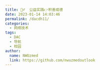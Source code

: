 ```yaml
---
title: 🤼‍♂️  公益实践👉积善成德
date: 2023-01-14 14:03:46
permalink: /dacdh11/
categories: 
  - 网络技术
tags: 
  - DAC
  - 导航
  - 校园
author: 
  name: NWUzmed
  link: https://github.com/nwuzmedoutlook
---
```


<ClientOnly>
  <Card :cardData="cardData0" :cardListSize=4 carTitlColor="#000" carHoverColor="#000" />
</ClientOnly>

<script>
export default {
  data() {
    return {
      cardData0: [
{id: "0", cardSrc: "https://www.unicef.cn/", cardImgSrc: "https://api.xinac.net/icon/?url=https://www.unicef.cn/", cardName: "联合国儿童基金会驻华办事处", cardContent: "UNICEF 中国官网",},
{cardSrc: "https://www.zyz.org.cn/", cardImgSrc: "https://api.xinac.net/icon/?url=https://www.zyz.org.cn/", cardName: "志愿中国", cardContent: "为志愿者提供注册、报名活动、查询服务时长等功能。",},
{cardSrc: "https://www.chinavolunteer.cn/", cardImgSrc: "https://api.xinac.net/icon/?url=https://www.chinavolunteer.cn/", cardName: "中国志愿服务网", cardContent: "全国志愿服务信息系统",},
{cardSrc: "http://www.zgzyz.org.cn/", cardImgSrc: "https://api.xinac.net/icon/?url=http://www.zgzyz.org.cn/", cardName: "中国青年志愿者网", cardContent: "志愿者活动信息发布和展示平台、注册志愿者开展互动、自我展示的网络平台",},
{cardSrc: "http://www.intvolunteer.com/", cardImgSrc: "https://api.xinac.net/icon/?url=http://www.intvolunteer.com/", cardName: "IVN国际志愿者网络", cardContent: "全球志愿者组织义工招募门户-国际志愿者协会义工旅行项目交流申请公益平台",},
{cardSrc: "https://gongyi.cctv.com/", cardImgSrc: "https://api.xinac.net/icon/?url=https://gongyi.cctv.com/", cardName: "央视网公益频道", cardContent: "公益频道",},
{cardSrc: "http://ck.zhaoshang800.com/", cardImgSrc: "https://api.xinac.net/icon/?url=http://ck.zhaoshang800.com/", cardName: "创客秀", cardContent: "众创空间|孵化器 - 创客公共服务平台",},
{cardSrc: "http://www.zhixingjihua.com/", cardImgSrc: "https://api.xinac.net/icon/?url=http://www.zhixingjihua.com/", cardName: "中国大学生社会实践知行促进计划", cardContent: "推动和帮助企业，参与支持大学生社会实践和成长发展。",},
{cardSrc: "http://sxx.youth.cn/", cardImgSrc: "https://api.xinac.net/icon/?url=http://sxx.youth.cn/", cardName: "三下乡", cardContent: "三下乡社会实践官网",},
{cardSrc: "http://www.cfpa.org.cn/", cardImgSrc: "https://api.xinac.net/icon/?url=http://www.cfpa.org.cn/", cardName: "中国扶贫基金会", cardContent: "中国扶贫公益领域规模最大、最具影响力的公益组织之一",},
{cardSrc: "http://shanxing100.fupin.org.cn/", cardImgSrc: "https://api.xinac.net/icon/?url=http://shanxing100.fupin.org.cn/", cardName: "善行100", cardContent: "全国性大学生公益志愿服务活动",},
      ],
    };
  },
};
</script>
